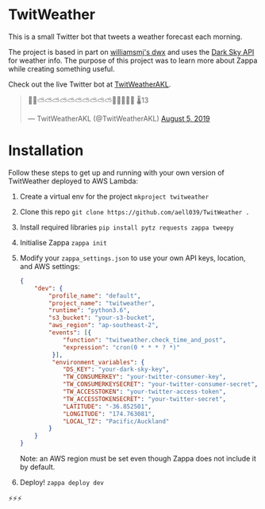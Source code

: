 # TwitWeather

This is a small Twitter bot that tweets a weather forecast each morning. 

The project is based in part on [williamsmj's dwx](https://github.com/williamsmj/dwx) and uses the [Dark Sky API](https://darksky.net/dev) for weather info. The purpose of this project was to learn more about Zappa while creating something useful. 

Check out the live Twitter bot at [TwitWeatherAKL](https://twitter.com/TwitWeatherAKL).


<blockquote class="twitter-tweet"><p lang="und" dir="ltr">🌚🌚⛅⛅⛅⛅⛅⛅⛅⛅⛅⛅🌚🌚🌚🌚🌚 🌡13</p>&mdash; TwitWeatherAKL (@TwitWeatherAKL) <a href="https://twitter.com/TwitWeatherAKL/status/1158437670927790081?ref_src=twsrc%5Etfw">August 5, 2019</a></blockquote>



# Installation

Follow these steps to get up and running with your own version of TwitWeather deployed to AWS Lambda:
1. Create a virtual env for the project `mkproject twitweather`
2. Clone this repo `git clone https://github.com/aell039/TwitWeather .`
3. Install required libraries `pip install pytz requests zappa tweepy`
4. Initialise Zappa `zappa init`
5. Modify your `zappa_settings.json` to use your own API keys, location, and AWS settings:
    ```json
    {
        "dev": {
            "profile_name": "default",
            "project_name": "twitweather",
            "runtime": "python3.6",
            "s3_bucket": "your-s3-bucket",
            "aws_region": "ap-southeast-2",
            "events": [{
                "function": "twitweather.check_time_and_post",
                "expression": "cron(0 * * * ? *)"
             }],
             "environment_variables": {
                "DS_KEY": "your-dark-sky-key",
                "TW_CONSUMERKEY": "your-twitter-consumer-key",
                "TW_CONSUMERKEYSECRET": "your-twitter-consumer-secret",
                "TW_ACCESSTOKEN": "your-twitter-access-token",
                "TW_ACCESSTOKENSECRET": "your-twitter-secret",
                "LATITUDE": "-36.852501",
                "LONGITUDE": "174.763081",
                "LOCAL_TZ": "Pacific/Auckland"           
            }
        }
    }
    ```
   Note: an AWS region must be set even though Zappa does not include it by default.

6. Deploy! `zappa deploy dev`

⚡⚡⚡
